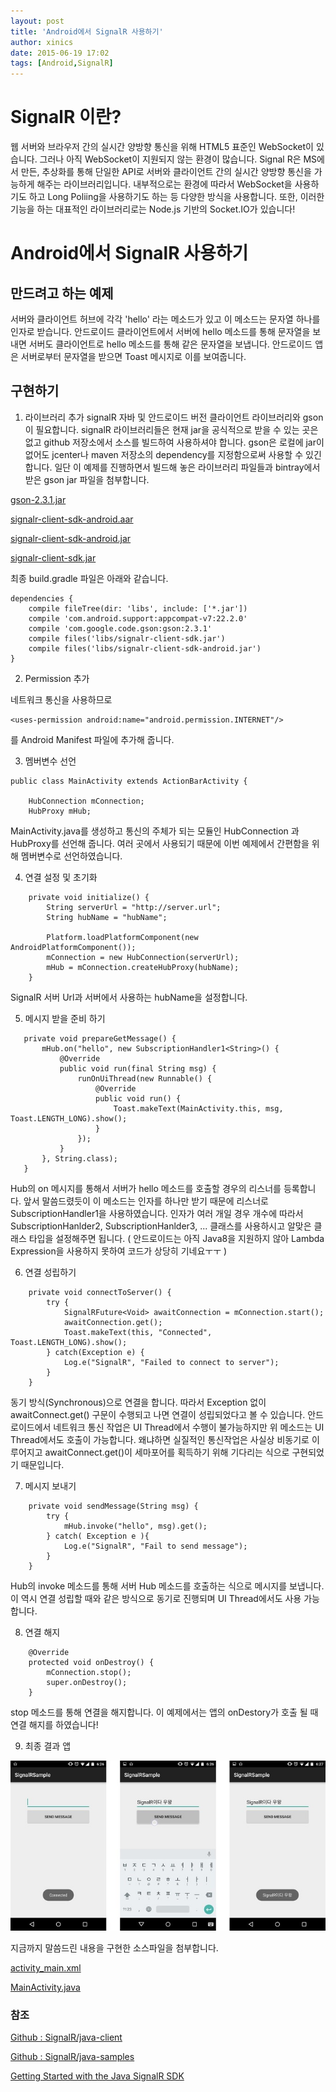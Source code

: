```yaml
---
layout: post
title: 'Android에서 SignalR 사용하기'
author: xinics
date: 2015-06-19 17:02
tags: [Android,SignalR]
---
```


# SignalR 이란?

웹 서버와 브라우저 간의 실시간 양방향 통신을 위해 HTML5 표준인 WebSocket이 있습니다. 그러나 아직 WebSocket이 지원되지 않는 환경이 많습니다. Signal R은 MS에서 만든, 추상화를 통해 단일한 API로 서버와 클라이언트 간의 실시간 양방향 통신을 가능하게 해주는 라이브러리입니다. 내부적으로는 환경에 따라서 WebSocket을 사용하기도 하고 Long Poliing을 사용하기도 하는 등 다양한 방식을 사용합니다. 또한, 이러한 기능을 하는 대표적인 라이브러리로는 Node.js 기반의 Socket.IO가 있습니다! 



# Android에서 SignalR 사용하기

## 만드려고 하는 예제

서버와 클라이언트 허브에 각각 'hello' 라는 메소드가 있고 이 메소드는 문자열 하나를 인자로 받습니다.
안드로이드 클라이언트에서 서버에 hello 메소드를 통해 문자열을 보내면 서버도 클라이언트로 hello 메소드를 통해 같은 문자열을 보냅니다.
안드로이드 앱은 서버로부터 문자열을 받으면 Toast 메시지로 이를 보여줍니다.

## 구현하기 

1. 라이브러리 추가
signalR 자바 및 안드로이드 버전 클라이언트 라이브러리와 gson이 필요합니다. signalR 라이브러리들은 현재 jar을 공식적으로 받을 수 있는 곳은 없고 github 저장소에서 소스를 빌드하여 사용하셔야 합니다. gson은 로컬에 jar이 없어도 jcenter나 maven 저장소의 dependency를 지정함으로써 사용할 수 있긴합니다. 일단 이 예제를 진행하면서 빌드해 놓은 라이브러리 파일들과 bintray에서 받은 gson jar 파일을 첨부합니다.
 
 [gson-2.3.1.jar](/files/2015/06/19/gson-2.3.1.jar)

 [signalr-client-sdk-android.aar](/files/2015/06/19/signalr-client-sdk-android.aar)

 [signalr-client-sdk-android.jar](/files/2015/06/19/signalr-client-sdk-android.jar)

 [signalr-client-sdk.jar](/files/2015/06/19/signalr-client-sdk.jar)

최종 build.gradle 파일은 아래와 같습니다.

``` 
dependencies {
    compile fileTree(dir: 'libs', include: ['*.jar'])
    compile 'com.android.support:appcompat-v7:22.2.0'
    compile 'com.google.code.gson:gson:2.3.1'
    compile files('libs/signalr-client-sdk.jar')
    compile files('libs/signalr-client-sdk-android.jar')
}
```



2. Permission 추가 

네트워크 통신을 사용하므로 
```
<uses-permission android:name="android.permission.INTERNET"/>
```
 를 Android Manifest 파일에 추가해 줍니다.



3. 멤버변수 선언
```
public class MainActivity extends ActionBarActivity {

    HubConnection mConnection;
    HubProxy mHub;
```
MainActivity.java를 생성하고 통신의 주체가 되는 모듈인 HubConnection 과 HubProxy를 선언해 줍니다. 여러 곳에서 사용되기 때문에 이번 예제에서 간편함을 위해 멤버변수로 선언하였습니다.



4. 연결 설정 및 초기화
```
    private void initialize() {
        String serverUrl = "http://server.url";
        String hubName = "hubName";

        Platform.loadPlatformComponent(new AndroidPlatformComponent());
        mConnection = new HubConnection(serverUrl);
        mHub = mConnection.createHubProxy(hubName);
    }
```
SignalR 서버 Url과 서버에서 사용하는 hubName을 설정합니다. 



5. 메시지 받을 준비 하기

 ```
    private void prepareGetMessage() {
        mHub.on("hello", new SubscriptionHandler1<String>() {
            @Override
            public void run(final String msg) {
                runOnUiThread(new Runnable() {
                    @Override
                    public void run() {
                        Toast.makeText(MainActivity.this, msg, Toast.LENGTH_LONG).show();
                    }
                });
            }
        }, String.class);
    }
```

Hub의 on 메시지를 통해서 서버가 hello 메소드를 호출할 경우의 리스너를 등록합니다. 앞서 말씀드렸듯이 이 메소드는 인자를 하나만 받기 때문에 리스너로 SubscriptionHandler1을 사용하였습니다. 인자가 여러 개일 경우 개수에 따라서 SubscriptionHanlder2, SubscriptionHanlder3, ... 클래스를 사용하시고 알맞은 클래스 타입을 설정해주면 됩니다. 
( 안드로이드는 아직 Java8을 지원하지 않아 Lambda Expression을 사용하지 못하여 코드가 상당히 기네요ㅜㅜ ) 



6. 연결 성립하기
```
    private void connectToServer() {
        try {
            SignalRFuture<Void> awaitConnection = mConnection.start();
            awaitConnection.get();
            Toast.makeText(this, "Connected", Toast.LENGTH_LONG).show();
        } catch(Exception e) {
            Log.e("SignalR", "Failed to connect to server");
        }
    }
```

동기 방식(Synchronous)으로 연결을 합니다. 따라서 Exception 없이 awaitConnect.get() 구문이 수행되고 나면 연결이 성립되었다고 볼 수 있습니다. 안드로이드에서 네트워크 통신 작업은 UI Thread에서 수행이 불가능하지만 위 메소드는 UI Thread에서도 호출이 가능합니다. 왜냐하면 실질적인 통신작업은 사실상 비동기로 이루어지고 awaitConnect.get()이 세마포어를 획득하기 위해 기다리는 식으로 구현되었기 때문입니다. 



7. 메시지 보내기
```
    private void sendMessage(String msg) {
        try {
            mHub.invoke("hello", msg).get();
        } catch( Exception e ){
            Log.e("SignalR", "Fail to send message");
        }
    }
```

Hub의 invoke 메소드를 통해 서버 Hub 메소드를 호출하는 식으로 메시지를 보냅니다. 이 역시 연결 성립할 때와 같은 방식으로 동기로 진행되며 UI Thread에서도 사용 가능합니다.



8. 연결 해지
```
    @Override
    protected void onDestroy() {
        mConnection.stop();
        super.onDestroy();
    }
```
stop 메소드를 통해 연결을 해지합니다. 이 예제에서는 앱의 onDestory가 호출 될 때 연결 해지를 하였습니다! 



9. 최종 결과 앱



![Result](/files/2015/06/19/signalr.jpg)


지금까지 말씀드린 내용을 구현한 소스파일을 첨부합니다.

 [activity_main.xml](/files/2015/06/19/activity_main.xml)

 [MainActivity.java](/files/2015/06/19/MainActivity.java)



### 참조

[Github : SignalR/java-client](https://github.com/SignalR/java-client)

[Github : SignalR/java-samples](https://github.com/SignalR/java-samples/tree/master/signalr-sample-chat)

[Getting Started with the Java SignalR SDK](https://whathecode.wordpress.com/2014/03/20/getting-started-with-the-java-signalr-sdk/)